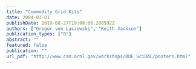 ```yaml
---
title: "Commodity Grid Kits"
date: 2004-03-01
publishDate: 2019-08-27T19:08:08.280592Z
authors: ["Gregor von Laszewski", "Keith Jackson"]
publication_types: ["0"]
abstract: ""
featured: false
publication: ""
url_pdf: "http://www.csm.ornl.gov/workshops/DOE_SciDAC/posters.html"
---
```


